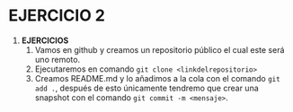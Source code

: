# EJERCICIO 2
1. **EJERCICIOS**
   1. Vamos en github y creamos un repositorio público el cual este será uno remoto.
   2. Ejecutaremos en comando `git clone <linkdelrepositorio>` 
   3. Creamos README.md y lo añadimos a la cola con el comando `git add .`, después de esto únicamente tendremo que crear una snapshot con el comando `git commit -m <mensaje>`.
